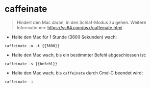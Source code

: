 # caffeinate

> Hindert den Mac daran, in den Schlaf-Modus zu gehen.
> Weitere Informationen: <https://ss64.com/osx/caffeinate.html>.

- Halte den Mac für 1 Stunde (3600 Sekunden) wach:

`caffeinate -u -t {{3600}}`

- Halte den Mac wach, bis ein bestimmter Befehl abgeschlossen ist:

`caffeinate -s {{befehl}}`

- Halte den Mac wach, bis `caffeinate` durch Cmd-C beendet wird:

`caffeinate -i`
